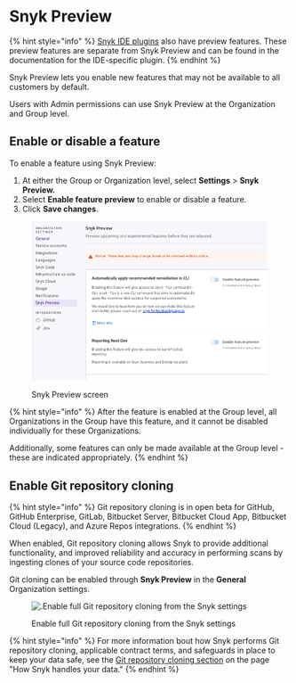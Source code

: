 # Snyk Preview

{% hint style="info" %}
[Snyk IDE plugins](../../integrate-with-snyk/use-snyk-in-your-ide/) also have preview features. These preview features are separate from Snyk Preview and can be found in the documentation for the IDE-specific plugin.
{% endhint %}

Snyk Preview lets you enable new features that may not be available to all customers by default.

Users with Admin permissions can use Snyk Preview at the Organization and Group level.

## Enable or disable a feature

To enable a feature using Snyk Preview:

1. At either the Group or Organization level, select **Settings** > **Snyk Preview.**
2. Select **Enable feature preview** to enable or disable a feature.
3. Click **Save changes**.

<figure><img src="../../.gitbook/assets/Screenshot 2023-05-04 at 11.36.07.png" alt="Snyk Preview screen"><figcaption><p>Snyk Preview screen</p></figcaption></figure>

{% hint style="info" %}
After the feature is enabled at the Group level, all Organizations in the Group have this feature, and it cannot be disabled individually for these Organizations.

Additionally, some features can only be made available at the Group level - these are indicated appropriately.
{% endhint %}

## Enable Git repository cloning

{% hint style="info" %}
Git repository cloning is in open beta for GitHub, GitHub Enterprise, GitLab, Bitbucket Server, Bitbucket Cloud App, Bitbucket Cloud (Legacy), and Azure Repos integrations.
{% endhint %}

When enabled, Git repository cloning allows Snyk to provide additional functionality, and improved reliability and accuracy in performing scans by ingesting clones of your source code repositories.

Git cloning can be enabled through **Snyk Preview** in the **General** Organization settings.

<figure><img src="https://lh4.googleusercontent.com/NeiM1iGKaUMiHC-qr8n3SjlNRCr8j33XO3M5PtAdMUJaIap6RNv1UwmpiVv1siDWRnE61v490VoLTP1uXL0gUVHQDLh7FK29vGQLSvCMhlmd2NZJnbWFt3xIOxzHO7Nw7SAQDGiMwLotub8y5HU2-vbyEiY9GzA4DXwRh3xXiib7z99lqHEDDShD9jQMfWjn" alt=".Enable full Git repository cloning from the Snyk settings"><figcaption><p>Enable full Git repository cloning from the Snyk settings</p></figcaption></figure>

{% hint style="info" %}
For more information bout how Snyk performs Git repository cloning, applicable contract terms, and safeguards in place to keep your data safe, see the [Git repository cloning section](../../more-info/how-snyk-handles-your-data.md#snyk-integrations-git-repository-cloning) on the page "How Snyk handles your data."
{% endhint %}
